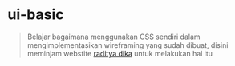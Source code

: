 # ui-basic
>Belajar bagaimana menggunakan CSS sendiri dalam mengimplementasikan wireframing yang sudah dibuat, disini meminjam webstite [raditya dika](https://www.radityadika.com) untuk melakukan hal itu

